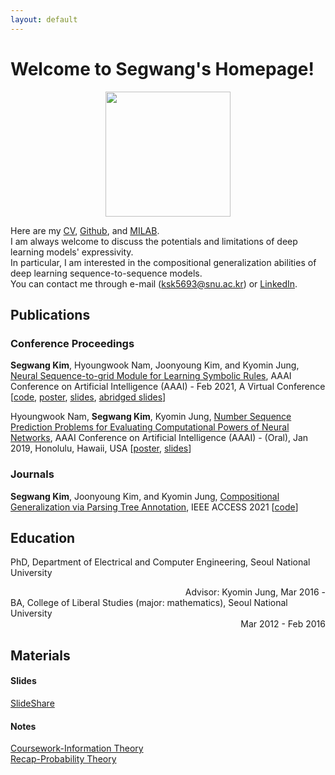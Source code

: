 ```yaml
---
layout: default
---
```

# Welcome to Segwang's Homepage!
<center><img src="https://segwangkim.github.io/sgK_19.jpg" width="200" height="200"></center>

Here are my [CV](https://segwangkim.github.io/CV/CV_segwangkim.pdf), [Github](https://github.com/SegwangKim), and [MILAB](http://milab.snu.ac.kr).  
I am always welcome to discuss the potentials and limitations of deep learning models' expressivity.  
In particular, I am interested in the compositional generalization abilities of deep learning sequence-to-sequence models.  
You can contact me through e-mail (ksk5693@snu.ac.kr) or [LinkedIn](https://www.linkedin.com/in/segwang-kim-9620a2149/).  

## Publications
### Conference Proceedings
<strong>Segwang Kim</strong>, Hyoungwook Nam, Joonyoung Kim, and Kyomin Jung, [Neural Sequence-to-grid Module for Learning Symbolic Rules](https://ojs.aaai.org/index.php/AAAI/article/view/16994), AAAI Conference on Artificial Intelligence (AAAI) - Feb 2021, A Virtual Conference [[code](https://github.com/SegwangKim/neural-seq2grid-module), [poster](https://segwangkim.github.io/pdfs/poster_AAAI21.pdf), [slides](https://www.slideshare.net/segwangkim/seq2grid-aaai-2021), [abridged slides](https://segwangkim.github.io/pdfs/abridged_slides_AAAI21.pdf)]

Hyoungwook Nam, <strong>Segwang Kim</strong>, Kyomin Jung, [Number Sequence Prediction Problems for Evaluating Computational Powers of Neural Networks](https://ojs.aaai.org//index.php/AAAI/article/view/4387), AAAI Conference on Artificial Intelligence (AAAI) - (Oral), Jan 2019, Honolulu, Hawaii, USA [[poster](https://segwangkim.github.io/pdfs/poster_AAAI19.pdf), [slides](https://segwangkim.github.io/pdfs/slides_AAAI19.pdf)]


### Journals
<strong>Segwang Kim</strong>, Joonyoung Kim, and Kyomin Jung, [Compositional Generalization via Parsing Tree Annotation](https://ieeexplore.ieee.org/document/9340248), IEEE ACCESS 2021 [[code](https://github.com/SegwangKim/annotation-of-targets-using-parsing-trees)]


## Education
PhD, Department of Electrical and Computer Engineering, Seoul National University
<div style="text-align: right">Advisor: Kyomin Jung, Mar 2016 - </div>
BA, College of Liberal Studies (major: mathematics), Seoul National University
<div style="text-align: right">Mar 2012 - Feb 2016</div>


## Materials

#### Slides
[SlideShare](https://www.slideshare.net/segwangkim/)

#### Notes
[Coursework-Information Theory](https://segwangkim.github.io/notes/Information_Theory.pdf)  
[Recap-Probability Theory](https://segwangkim.github.io/notes/scrap_probability_theory.pdf)
